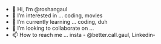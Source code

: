 - 👋 Hi, I’m @roshangaul
- 👀 I’m interested in ... coding, movies
- 🌱 I’m currently learning ... coding, duh
- 💞️ I’m looking to collaborate on ...
- 📫 How to reach me ... insta - @better.call.gaul, Linkedin-

<!---
roshangaul/roshangaul is a ✨ special ✨ repository because its `README.md` (this file) appears on your GitHub profile.
You can click the Preview link to take a look at your changes.
--->
